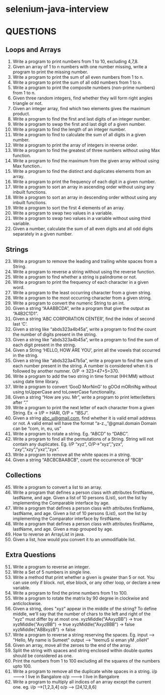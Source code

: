 # selenium-java-interview

# QUESTIONS

## Loops and Arrays
1. Write a program to print numbers from 1 to 10, excluding  4,7,8.
2. Given an array of 1 to n numbers with one number missing, write a program to print the missing number.
3. Write a program to print the sum of all even numbers from 1 to n.
4. Write a program to print the sum of all odd numbers from 1 to n.
5. Write a program to print the composite numbers (non-prime numbers) from 1 to n.
6. Given three random integers, find whether they will form right angles triangle or not.
7. Given an integer array, find which two elements gives the maximum product.
8. Write a program to find the first and last digits of an integer number.
9. Write a program to swap the first and last digit of a given number.
10. Write a program to find the length of an integer number.
11. Write a program to find to calculate the sum of all digits in a given number.
12. Write a program to print the array of integers in reverse order.
13. Write a program to find the greatest of three numbers without using Max function.
14. Write a program to find the maximum from the given array without using Max function..
15. Write a program to find the distinct and duplicates elements from an array.
16. Write a program to print the frequency of each digit in a given number.
17. Write a program to sort an array in ascending order without using any inbuilt functions.
18. Write a program to sort an array in descending order without using any inbuilt functions.
19. Write a program to sort the first 4 elements of an array.
20. Write a program to swap two values in a variable.
21. Write a program to swap two values in a variable without using third variable.
22. Given a number, calculate the sum of all even digits and all odd digits separately in a given number. 

## Strings 
23. Write a program to remove the leading and trailing white spaces from a String.
24. Write a program to reverse a string without using the reverse function.
25. Write a program to find whether a string is palindrome or not.
26. Write a program to print the frequency of each character in a given word.
27. Write a program to the least occurring character from a given string.
28. Write a program to the most occurring character from a given string.
29. Write a program to convert the numeric String to an int.
30. Given a string “AAABBCDA”, write a program that give the output as “A4B2C1D1”.
31. Given a string ‘ABC CORPORATION CENTER’, find the index of second last ‘C’.
32. Given a string like “abds323a4b45a”, write a program to find the count the number of digits present in the string. 
33. Given a string like “abds323a4b45a”, write a program to find the sum of each digit present in the string.
34. Given a String ‘HELLO, HOW ARE YOU’, print all the vowels that occurred in the string. 
35. Given a string like “abds323a47b5a”, write a program to find the sum of each number present in the string. 
    A number is considered when it is followed by another numner. O/P -> 323+47+5=370. 
36. Write a program to add the two string in time format (HH:MM) without using date time library. 
37. Write a program to convert ‘GooD MorNinG’ to gOOd mORnINg without using toUpperCase and toLowerCase functionality.
38. Given a string “How are you. Mr”, write  a program to print letter/letters after “.”
39. Write a program to print the next letter of each character from a given String. Ex -> I/P = HARI, O/P = “IBSJ”.
40. Given a string abc_u@gmail.com, find whether it is valid email address or not. A valid email will have the format “a-z._”@gmail.domain Domain can be “com, in, eu, us”
41. Write a program to rotate a string. Eg. “ABCD” to “DABC”.
42. Write a program to find all the permutations of a String. String will not contain any duplicates. Eg. I/P “xyz”, O/P->”xyz”,”yzx”, ”zxy”,”xzy”,”yxz”,”zyx”.
43. Write a program to remove all the white spaces in a string.
44. Given a string "ABCBCBAABCB", count the occurrence of “BCB” 

## Collections 
45. Write a program to convert a list to an array.
46. Write a program that defines a person class with attributes firstName, lastName, and age. Given a list of 10 persons (List<Person>), sort the list by implementing the Comparable interface by age.
47. Write a program that defines a person class with attributes firstName, lastName, and age. Given a list of 10 persons (List<Person>), sort the list by implementing the Comparator interface by firstName.
48. Write a program that defines a person class with attributes firstName, lastName, and age. Given a map grouped by age.
49. How to reverse an ArrayList in java.
50. Given a list, how would you convert it to an unmodifiable list. 

## Extra Questions
51. Write a program to reverse an integer.
52. Write a Set of 5 numbers in single line.  
53. Write a method that print whether a given is greater than 5 or not. You can use only if block. not, else block, or any other loop, or declare a new variable.
54. Write a program to find the prime numbers from 1 to 100.
55. Write a program to rotate the matrix by 90 degree in clockwise and anticlockwise. 
56. Given a string, does "xyz" appear in the middle of the string? To define middle, we'll say that the number of chars to the left and right of the "xyz" must differ by at most one.
    xyzMiddle("AAxyzBB") → true
    xyzMiddle("AxyzBB") → true
    xyzMiddle("AxyzBBB") → false
    xyzMiddle("ABBxyzB") → false
57. Write a program to reverse a string reserving the spaces.
    Eg. input --> "Hello, My name is Sumeet"
        output --> "teemuS si eman yM ,olleH"
58. Given an array, move all the zeroes to the end of the array.
59. Split the string with spaces and string enclosed within double quotes should be considered as one.
60. Print the numbers from 1 to 100 excluding all the squares of the numbers upto 100.
61. Write a program to remove all the duplicate white spaces in a string. i/p ---> I live   in Bangalore o/p ---> I live in Bangalore 
62. Write a program to multiply all indices of an array except the current one. eg. i/p -->[1,2,3,4] o/p --> [24,12,8,6]
